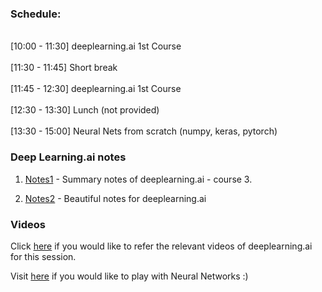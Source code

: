 ### Schedule:
<br>[10:00 - 11:30] deeplearning.ai 1st Course</br>
<br>[11:30 - 11:45] Short break</br>
<br>[11:45 - 12:30] deeplearning.ai 1st Course</br>
<br>[12:30 - 13:30] Lunch (not provided)</br>
<br>[13:30 - 15:00] Neural Nets from scratch (numpy, keras, pytorch)</br>

### Deep Learning.ai notes 

1. [Notes1](https://github.com/mbadry1/DeepLearning.ai-Summary/tree/master/3-%20Structuring%20Machine%20Learning%20Projects) - Summary notes of deeplearning.ai - course 3.

2. [Notes2](https://www.slideshare.net/TessFerrandez/notes-from-coursera-deep-learning-courses-by-andrew-ng) - Beautiful notes for deeplearning.ai

### Videos

Click [here](https://www.youtube.com/playlist?list=PLkDaE6sCZn6E7jZ9sN_xHwSHOdjUxUW_b) if you would like to refer the relevant videos of deeplearning.ai for this session.

Visit [here](https://playground.tensorflow.org/#activation=tanh&batchSize=10&dataset=circle&regDataset=reg-plane&learningRate=0.03&regularizationRate=0&noise=0&networkShape=4,2&seed=0.52545&showTestData=false&discretize=false&percTrainData=50&x=true&y=true&xTimesY=false&xSquared=false&ySquared=false&cosX=false&sinX=false&cosY=false&sinY=false&collectStats=false&problem=classification&initZero=false&hideText=false) if you would like to play with Neural Networks :)
